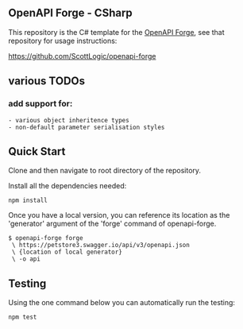 ## OpenAPI Forge - CSharp

This repository is the C# template for the [OpenAPI Forge](https://github.com/ColinEberhardt/openapi-forge), see that repository for usage instructions:

https://github.com/ScottLogic/openapi-forge

## various TODOs

### add support for:

    - various object inheritence types
    - non-default parameter serialisation styles

## Quick Start

Clone and then navigate to root directory of the repository.

Install all the dependencies needed:

```
npm install
```

Once you have a local version, you can reference its location as the 'generator' argument of the 'forge' command of openapi-forge.

```
$ openapi-forge forge
 \ https://petstore3.swagger.io/api/v3/openapi.json
 \ {location of local generator}
 \ -o api
```

## Testing

Using the one command below you can automatically run the testing:

```
npm test
```
